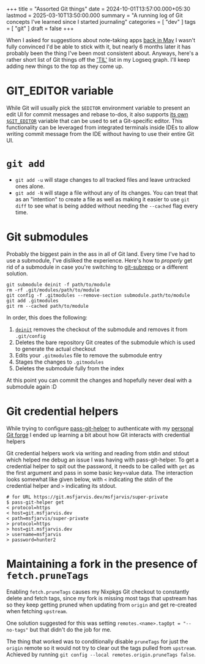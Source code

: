 +++
title = "Assorted Git things"
date = 2024-10-01T13:57:00.000+05:30
lastmod = 2025-03-10T13:50:00.000
summary = "A running log of Git concepts I've learned since I started journaling"
categories = [ "dev" ]
tags = [ "git" ]
draft = false
+++

When I asked for suggestions about note-taking apps [back in May](https://androiddev.social/@msfjarvis/112378523734491769) I wasn't fully convinced I'd be able to stick with it, but nearly 6 months later it has probably been the thing I've been most consistent about. Anyways, here's a rather short list of Git things off the ['TIL'](https://dictionary.cambridge.org/us/dictionary/english/til) list in my Logseq graph. I'll keep adding new things to the top as they come up.

# GIT_EDITOR variable

While Git will usually pick the `$EDITOR` environment variable to present an edit UI for commit messages and rebase to-dos, it also supports [its own `$GIT_EDITOR`](https://git-scm.com/docs/git-var#Documentation/git-var.txt-GITEDITOR) variable that can be used to set a Git-specific editor. This functionality can be leveraged from integrated terminals inside IDEs to allow writing commit message from the IDE without having to use their entire Git UI.

# `git add`

- `git add -u` will stage changes to all tracked files and leave untracked ones alone.
- `git add -N` will stage a file without any of its changes. You can treat that as an "intention" to create a file as well as making it easier to use `git diff` to see what is being added without needing the `--cached` flag every time.

# Git submodules

Probably the biggest pain in the ass in all of Git land. Every time I've had to use a submodule, I've disliked the experience. Here's how to _properly_ get rid of a submodule in case you're switching to [git-subrepo](https://github.com/ingydotnet/git-subrepo) or a different solution.

```plain
git submodule deinit -f path/to/module
rm -rf .git/modules/path/to/module
git config -f .gitmodules --remove-section submodule.path/to/module
git add .gitmodules
git rm --cached path/to/module
```

In order, this does the following:

1. [`deinit`](https://git-scm.com/docs/git-submodule#Documentation/git-submodule.txt-deinit-f--force--all--ltpathgt82308203) removes the checkout of the submodule and removes it from `.git/config`
2. Deletes the bare repository Git creates of the submodule which is used to generate the actual checkout
3. Edits your `.gitmodules` file to remove the submodule entry
4. Stages the changes to `.gitmodules`
5. Deletes the submodule fully from the index

At this point you can commit the changes and hopefully never deal with a submodule again :D

# Git credential helpers

While trying to configure [pass-git-helper](https://github.com/languitar/pass-git-helper) to authenticate with my [personal Git forge](https://git.msfjarvis.dev/explore/repos) I ended up learning a bit about how Git interacts with credential helpers

Git credential helpers work via writing and reading from stdin and stdout which helped me debug an issue I was having with pass-git-helper. To get a credential helper to spit out the password, it needs to be called with `get` as the first argument and pass in some basic key=value data. The interaction looks somewhat like given below, with `<` indicating the stdin of the credential helper and `>` indicating its stdout.

```plain
# for URL https://git.msfjarvis.dev/msfjarvis/super-private
$ pass-git-helper get
< protocol=https
< host=git.msfjarvis.dev
< path=msfjarvis/super-private
> protocol=https
> host=git.msfjarvis.dev
> username=msfjarvis
> password=hunter2
```

# Maintaining a fork in the presence of `fetch.pruneTags`

Enabling `fetch.pruneTags` causes my Nixpkgs Git checkout to constantly delete and fetch tags, since my fork is missing most tags that upstream has so they keep getting pruned when updating from `origin` and get re-created when fetching `upstream`.

One solution suggested for this was setting `remotes.<name>.tagOpt = "--no-tags"` but that didn't do the job for me.

The thing that worked was to conditionally disable `pruneTags` for just the `origin` remote so it would not try to clear out the tags pulled from `upstream`. Achieved by running `git config --local remotes.origin.pruneTags false`.
